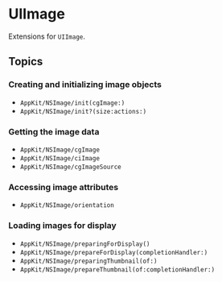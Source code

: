 # UIImage

Extensions for `UIImage`.

## Topics

### Creating and initializing image objects

- ``AppKit/NSImage/init(cgImage:)``
- ``AppKit/NSImage/init?(size:actions:)``

### Getting the image data

- ``AppKit/NSImage/cgImage``
- ``AppKit/NSImage/ciImage``
- ``AppKit/NSImage/cgImageSource``

### Accessing image attributes

- ``AppKit/NSImage/orientation``

### Loading images for display

- ``AppKit/NSImage/preparingForDisplay()``
- ``AppKit/NSImage/prepareForDisplay(completionHandler:)``
- ``AppKit/NSImage/preparingThumbnail(of:)``
- ``AppKit/NSImage/prepareThumbnail(of:completionHandler:)``
